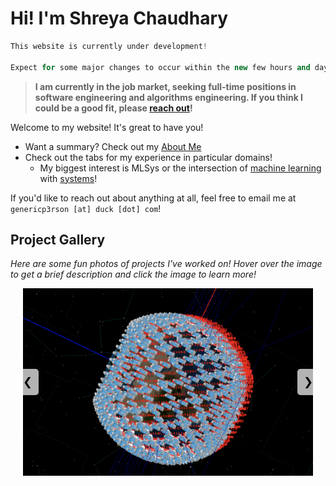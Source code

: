 # Hi! I'm Shreya Chaudhary

```cpp
This website is currently under development!

Expect for some major changes to occur within the new few hours and days!
```

> **I am currently in the job market, seeking full-time positions in software engineering and algorithms engineering. If you think I could be a good fit, please [reach out](about.md#contact)!**

Welcome to my website! It's great to have you!

- Want a summary? Check out my [About Me](about.md)
- Check out the tabs for my experience in particular domains!
    - My biggest interest is MLSys or the intersection of [machine learning](ml.md) with [systems](perf.md)!

If you'd like to reach out about anything at all, feel free to email me at `genericp3rson [at] duck [dot] com`!

## Project Gallery

*Here are some fun photos of projects I've worked on! Hover over the image to get a brief description and click the image to learn more!*

<div class="carousel">
    <div class="carousel-inner">
        <div class="carousel-item">
            <a href="robotics">
                <img src="imgs/megaconstellation.png" alt="Mega constellation" title="Modelling 1k+ Constellations in GMAT">
                <div class="overlay">Modelling 1k+ Constellations in GMAT</div>
            </a>
        </div>
        <div class="carousel-item active">
            <a href="perf">
                <img src="imgs/rdma_setup.png" alt="RDMA setup diagram" title="Setup for RDMA-enabled File System">
                <div class="overlay">Setup for RDMA-enabled File System</div>
            </a>
        </div>
        <div class="carousel-item">
            <a href="robotics">
                <img src="https://img.youtube.com/vi/zOvT7VnuZ2k/0.jpg" alt="OrderBot" title="A robot to automatically assemble food orders">
                <div class="overlay">A robot to automatically assemble food orders</div>
            </a>
        </div>
        <div class="carousel-item">
            <a href="perf">
                <img src="https://github.com/finch-tensor/Finch.jl/blob/main/docs/src/assets/icon.png?raw=true" alt="Finch logo" title="Contributed to Finch, a Sparse Tensor Compiler">
                <div class="overlay">Contributed to Finch, a Sparse Tensor Compiler</div>
            </a>
        </div>
        <div class="carousel-item">
            <a href="ml">
                <img src="https://github.com/mit-han-lab/torchquantum/raw/main/torchquantum_logo.jpg" alt="TQ Logo" title="Core Developer of TorchQuantum, a PyTorch framework for quantum machine learning!">
                <div class="overlay">Core Developer of TorchQuantum, a PyTorch framework for quantum machine learning!</div>
            </a>
        </div>
        <div class="carousel-item">
            <a href="projects">
                <img src="imgs/dp.gif" alt="Differential Privacy Gif" title="Gif of differential privacy algorithm run on synthetic energy data">
                <div class="overlay">Gif of differential privacy algorithm run on synthetic energy data</div>
            </a>
        </div>
        <div class="carousel-item">
            <a href="robotics">
                <img src="imgs/robocasa.jpeg" alt="Robocasa" title="High-resolution kitchen environment in Drake with Spot">
                <div class="overlay">High-resolution kitchen environment in Drake with Spot</div>
            </a>
        </div>
        <div class="carousel-item">
            <a href="projects">
                <img src="imgs/tesla_coil.jpeg" alt="Tesla Coil" title="A sizeable tesla coil created in Radio Society">
                <div class="overlay">A sizeable tesla coil created in Radio Society</div>
            </a>
        </div>
        <div class="carousel-item">
            <a href="projects">
                <img src="imgs/brushless_motor.gif" alt="Brushless Motor" title="A brushless motor created in advising!">
                <div class="overlay">A brushless motor created in advising!</div>
            </a>
        </div>
    </div>
    <button class="prev" onclick="moveSlide(-1)">&#10094;</button>
    <button class="next" onclick="moveSlide(1)">&#10095;</button>
</div>

<style>
    .carousel {
        position: relative;
        max-width: 1000px; /* Width of the carousel */
        overflow: hidden; /* Hide overflowing items */
        margin: auto; /* Center the carousel */
    }

    .carousel-inner {
        display: flex;
        transition: transform 0.5s ease; /* Smooth transition */
        width: 100%; /* Full width */
    }

    .carousel-item {
        min-width: 100%; /* Each item takes full width */
        position: relative; /* Positioning context for overlay */
        display: flex; /* Enable flexbox for centering */
        justify-content: center; /* Center content horizontally */
        align-items: center; /* Center content vertically */
        height: 300px; /* Fixed height for consistency */
        padding: 20px; /* Add some padding to the image */
        box-sizing: border-box; /* Include padding in total width and height */
    }

    .carousel-item img {
        width: auto; /* Allow width to scale */
        height: 100%; /* Use full height of the container */
        max-height: 100%; /* Ensure the image doesn't exceed the height */
        object-fit: contain; /* Ensure the entire image is visible */
    }

    .overlay {
        position: absolute;
        top: 0;
        left: 0;
        right: 0;
        bottom: 0;
        background-color: rgba(0, 0, 0, 0.7); /* Semi-transparent black */
        color: white;
        display: flex;
        justify-content: center; /* Center text horizontally */
        align-items: center; /* Center text vertically */
        opacity: 0;
        transition: opacity 0.3s; /* Smooth overlay appearance */
        padding: 20px; /* Padding around text */
        box-sizing: border-box; /* Include padding in total size */
    }

    .carousel-item:hover .overlay {
        opacity: 1; /* Show overlay on hover */
    }

    .prev, .next {
        cursor: pointer;
        position: absolute;
        top: 50%;
        transform: translateY(-50%);
        background-color: rgba(255, 255, 255, 0.7); /* Semi-transparent white */
        border: none;
        padding: 10px;
        font-size: 18px;
        border-radius: 5px;
        z-index: 10; /* Ensure buttons are above other content */
    }

    .prev {
        left: 10px; /* Position on the left */
    }

    .next {
        right: 10px; /* Position on the right */
    }
</style>


<script>
    let currentSlide = 0;
    const slideInterval = 3000; // Change to desired interval in milliseconds
    let intervalId;

    function moveSlide(direction) {
        const items = document.querySelectorAll('.carousel-item');
        currentSlide += direction;

        if (currentSlide < 0) {
            currentSlide = items.length - 1; // Wrap around to the last slide
        } else if (currentSlide >= items.length) {
            currentSlide = 0; // Wrap around to the first slide
        }

        const newTransform = -currentSlide * 100; // Calculate the new transform value
        document.querySelector('.carousel-inner').style.transform = `translateX(${newTransform}%)`;
    }

    // Automatically move to the next slide every slideInterval milliseconds
    function startAutoSlide() {
        intervalId = setInterval(() => {
            moveSlide(1); // Move to next slide
        }, slideInterval);
    }

    // Event listener to reset the timer
    document.querySelector('.carousel-inner').addEventListener('click', () => {
        clearInterval(intervalId); // Clear existing interval
        startAutoSlide(); // Restart automatic sliding
    });

    startAutoSlide(); // Start automatic sliding when the script loads
</script>

